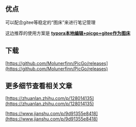 ## 优点

可以配合gitee等稳定的“图床”来进行笔记管理

这边推荐的使用方案是 **[typora本地编辑+picgo+gitee作为图床](markdown_picbed.md)**

## 下载

[https://github.com/Molunerfinn/PicGo/releases](https://github.com/Molunerfinn/PicGo/releases)

## 更多细节查看相关文章

[https://zhuanlan.zhihu.com/p/128014135](https://zhuanlan.zhihu.com/p/128014135)

[https://www.jianshu.com/p/9d91355e8418](https://www.jianshu.com/p/9d91355e8418)

